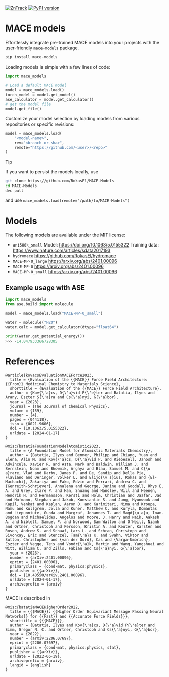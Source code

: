 [![ZnTrack](https://img.shields.io/badge/Powered%20by-ZnTrack-%23007CB0)](https://zntrack.readthedocs.io/en/latest/)
[![PyPI version](https://badge.fury.io/py/mace-models.svg)](https://badge.fury.io/py/mace-models)


# MACE models
Effortlessly integrate pre-trained MACE models into your projects with the user-friendly ``mace-models`` package.

```sh
pip install mace-models
```

Loading models is simple with a few lines of code:

```python
import mace_models

# Load a default MACE model
model = mace_models.load()
torch_model = model.get_model()
ase_calculator = model.get_calculator()
# get the model file 
model.get_file()
```

Customize your model selection by loading models from various repositories or specific revisions:

```python
model = mace_models.load(
    "<model-name>",
    rev="<branch-or-sha>",
    remote="https://github.com/<user>/<repo>"
)
```

> [!TIP]
> If you want to persist the models locally, use 
> ```sh
> git clone https://github.com/RokasEl/MACE-Models
> cd MACE-Models
> dvc pull
> ```
> and use `mace_models.load(remote="/path/to/MACE-Models")`


# Models

The following models are available under the MIT license:

- `ani500k_small` Model: https://doi.org/10.1063/5.0155322 Training data: https://www.nature.com/articles/sdata2017193
- `hydromace` https://github.com/RokasEl/hydromace
- `MACE-MP-0_large` https://arxiv.org/abs/2401.00096
- `MACE-MP-0` https://arxiv.org/abs/2401.00096
- `MACE-MP-0_small` https://arxiv.org/abs/2401.00096

## Example usage with ASE

```python
import mace_models
from ase.build import molecule

model = mace_models.load("MACE-MP-0_small")

water = molecule("H2O")
water.calc = model.get_calculator(dtype="float64")

print(water.get_potential_energy())
>>> -14.047933366728305
```

# References

```
@article{kovacsEvaluationMACEForce2023,
  title = {Evaluation of the {{MACE}} Force Field Architecture: {{From}} Medicinal Chemistry to Materials Science},
  shorttitle = {Evaluation of the {{MACE}} Force Field Architecture},
  author = {Kov{\'a}cs, D{\'a}vid P{\'e}ter and Batatia, Ilyes and Arany, Eszter S{\'a}ra and Cs{\'a}nyi, G{\'a}bor},
  year = {2023},
  journal = {The Journal of Chemical Physics},
  volume = {159},
  number = {4},
  pages = {044118},
  issn = {0021-9606},
  doi = {10.1063/5.0155322},
  urldate = {2024-01-17}
}
```

```
@misc{batatiaFoundationModelAtomistic2023,
  title = {A Foundation Model for Atomistic Materials Chemistry},
  author = {Batatia, Ilyes and Benner, Philipp and Chiang, Yuan and Elena, Alin M. and Kov{\'a}cs, D{\'a}vid P. and Riebesell, Janosh and Advincula, Xavier R. and Asta, Mark and Baldwin, William J. and Bernstein, Noam and Bhowmik, Arghya and Blau, Samuel M. and C{\u a}rare, Vlad and Darby, James P. and De, Sandip and Della Pia, Flaviano and Deringer, Volker L. and Elijo{\v s}ius, Rokas and {El-Machachi}, Zakariya and Fako, Edvin and Ferrari, Andrea C. and {Genreith-Schriever}, Annalena and George, Janine and Goodall, Rhys E. A. and Grey, Clare P. and Han, Shuang and Handley, Will and Heenen, Hendrik H. and Hermansson, Kersti and Holm, Christian and Jaafar, Jad and Hofmann, Stephan and Jakob, Konstantin S. and Jung, Hyunwook and Kapil, Venkat and Kaplan, Aaron D. and Karimitari, Nima and Kroupa, Namu and Kullgren, Jolla and Kuner, Matthew C. and Kuryla, Domantas and Liepuoniute, Guoda and Margraf, Johannes T. and Magd{\u a}u, Ioan-Bogdan and Michaelides, Angelos and Moore, J. Harry and Naik, Aakash A. and Niblett, Samuel P. and Norwood, Sam Walton and O'Neill, Niamh and Ortner, Christoph and Persson, Kristin A. and Reuter, Karsten and Rosen, Andrew S. and Schaaf, Lars L. and Schran, Christoph and Sivonxay, Eric and Stenczel, Tam{\'a}s K. and Svahn, Viktor and Sutton, Christopher and {van der Oord}, Cas and {Varga-Umbrich}, Eszter and Vegge, Tejs and Vondr{\'a}k, Martin and Wang, Yangshuai and Witt, William C. and Zills, Fabian and Cs{\'a}nyi, G{\'a}bor},
  year = {2023},
  number = {arXiv:2401.00096},
  eprint = {2401.00096},
  primaryclass = {cond-mat, physics:physics},
  publisher = {{arXiv}},
  doi = {10.48550/arXiv.2401.00096},
  urldate = {2024-01-17},
  archiveprefix = {arxiv}
}
```

MACE is described in
```
@misc{batatiaMACEHigherOrder2022,
  title = {{{MACE}}: {{Higher Order Equivariant Message Passing Neural Networks}} for {{Fast}} and {{Accurate Force Fields}}},
  shorttitle = {{{MACE}}},
  author = {Batatia, Ilyes and Kov{\'a}cs, D{\'a}vid P{\'e}ter and Simm, Gregor N. C. and Ortner, Christoph and Cs{\'a}nyi, G{\'a}bor},
  year = {2022},
  number = {arXiv:2206.07697},
  eprint = {2206.07697},
  primaryclass = {cond-mat, physics:physics, stat},
  publisher = {{arXiv}},
  urldate = {2022-06-19},
  archiveprefix = {arxiv},
  langid = {english}
}
```

